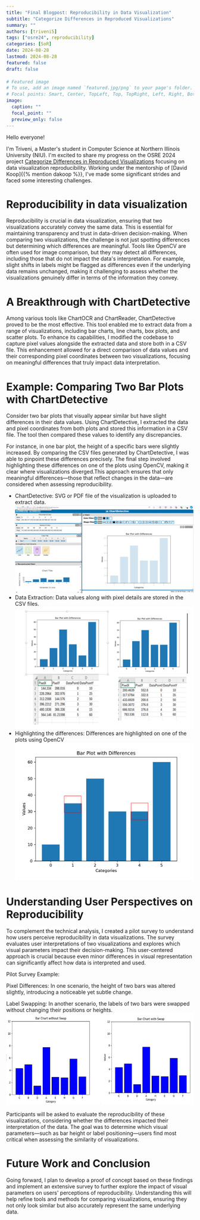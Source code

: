 ```yaml
---
title: "Final Blogpost: Reproducibility in Data Visualization"
subtitle: "Categorize Differences in Reproduced Visualizations"
summary: ""
authors: [triveni5]
tags: ["osre24", reproducibility]
categories: [SoR]
date: 2024-08-28
lastmod: 2024-08-28
featured: false
draft: false

# Featured image
# To use, add an image named `featured.jpg/png` to your page's folder.
# Focal points: Smart, Center, TopLeft, Top, TopRight, Left, Right, BottomLeft, Bottom, BottomRight.
image:
  caption: ""
  focal_point: ""
  preview_only: false
---
```

Hello everyone!

I'm Triveni, a Master's student in Computer Science at Northern Illinois University (NIU). I'm excited to share my progress on the OSRE 2024 project [Categorize Differences in Reproduced Visualizations](/project/osre24/niu/repro-vis/) focusing on data visualization reproducibility. Working under the mentorship of [David Koop]{{% mention dakoop %}}, I've made some significant strides and faced some interesting challenges.

# Reproducibility in data visualization

Reproducibility is crucial in data visualization, ensuring that two visualizations accurately convey the same data. This is essential for maintaining transparency and trust in data-driven decision-making. When comparing two visualizations, the challenge is not just spotting differences but determining which differences are meaningful. Tools like OpenCV are often used for image comparison, but they may detect all differences, including those that do not impact the data's interpretation. For example, slight shifts in labels might be flagged as differences even if the underlying data remains unchanged, making it challenging to assess whether the visualizations genuinely differ in terms of the information they convey.

# A Breakthrough with ChartDetective

Among various tools like ChartOCR and ChartReader, ChartDetective proved to be the most effective. This tool enabled me to extract data from a range of visualizations, including bar charts, line charts, box plots, and scatter plots. To enhance its capabilities, I modified the codebase to capture pixel values alongside the extracted data and store both in a CSV file. This enhancement allowed for a direct comparison of data values and their corresponding pixel coordinates between two visualizations, focusing on meaningful differences that truly impact data interpretation.

# Example: Comparing Two Bar Plots with ChartDetective

Consider two bar plots that visually appear similar but have slight differences in their data values. Using ChartDetective, I extracted the data and pixel coordinates from both plots and stored this information in a CSV file. The tool then compared these values to identify any discrepancies.

For instance, in one bar plot, the height of a specific bars were slightly increased. By comparing the CSV files generated by ChartDetective, I was able to pinpoint these differences precisely. The final step involved highlighting these differences on one of the plots using OpenCV, making it clear where visualizations diverged.This approach ensures that only meaningful differences—those that reflect changes in the data—are considered when assessing reproducibility.
- ChartDetective: SVG or PDF file of the visualization is uploaded to extract data.
![ChartDetective](barplot_chartdetective.png)
- Data Extraction: Data values along with pixel details are stored in the CSV files.
![Data Extraction](barplots_pixels.png)
- Highlighting the differences: Differences are highlighted on one of the plots using OpenCV
![Highlighting the differences](Highlighted_differences.png)

# Understanding User Perspectives on Reproducibility

To complement the technical analysis, I created a pilot survey to understand how users perceive reproducibility in data visualizations. The survey evaluates user interpretations of two visualizations and explores which visual parameters impact their decision-making. This user-centered approach is crucial because even minor differences in visual representation can significantly affect how data is interpreted and used.

Pilot Survey Example:

Pixel Differences: In one scenario, the height of two bars was altered slightly, introducing a noticeable yet subtle change.

Label Swapping: In another scenario, the labels of two bars were swapped without changing their positions or heights.![Label Swapping](barchart_labels_swap.png)

Participants will be asked to evaluate the reproducibility of these visualizations, considering whether the differences impacted their interpretation of the data. The goal was to determine which visual parameters—such as bar height or label positioning—users find most critical when assessing the similarity of visualizations.

# Future Work and Conclusion
Going forward, I plan to develop a proof of concept based on these findings and implement an extensive survey to further explore the impact of visual parameters on users' perceptions of reproducibility. Understanding this will help refine tools and methods for comparing visualizations, ensuring they not only look similar but also accurately represent the same underlying data.

